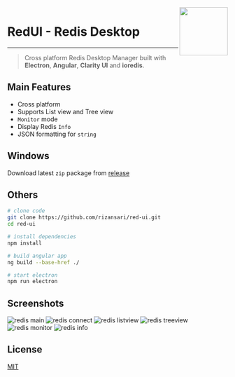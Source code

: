 <img align="right" width="110" src="https://rizwanansari.net/wp-content/uploads/2020/07/cover.png">

# RedUI - Redis Desktop

<hr/>

> Cross platform Redis Desktop Manager built with **Electron**, **Angular**, **Clarity UI** and **ioredis**.

## Main Features
- Cross platform
- Supports List view and Tree view
- `Monitor` mode
- Display Redis `Info`
- JSON formatting for `string`

## Windows
Download latest `zip` package from [release](https://github.com/rizansari/red-ui/releases)

## Others
```bash
# clone code
git clone https://github.com/rizansari/red-ui.git
cd red-ui

# install dependencies
npm install

# build angular app
ng build --base-href ./

# start electron
npm run electron
```

## Screenshots

![redis main](https://rizwanansari.net/wp-content/uploads/2020/07/1.png)
![redis connect](https://rizwanansari.net/wp-content/uploads/2020/07/2.png)
![redis listview](https://rizwanansari.net/wp-content/uploads/2020/07/3.png)
![redis treeview](https://rizwanansari.net/wp-content/uploads/2020/07/4.png)
![redis monitor](https://rizwanansari.net/wp-content/uploads/2020/07/5.png)
![redis info](https://rizwanansari.net/wp-content/uploads/2020/07/6.png)

## License

[MIT](LICENSE)
